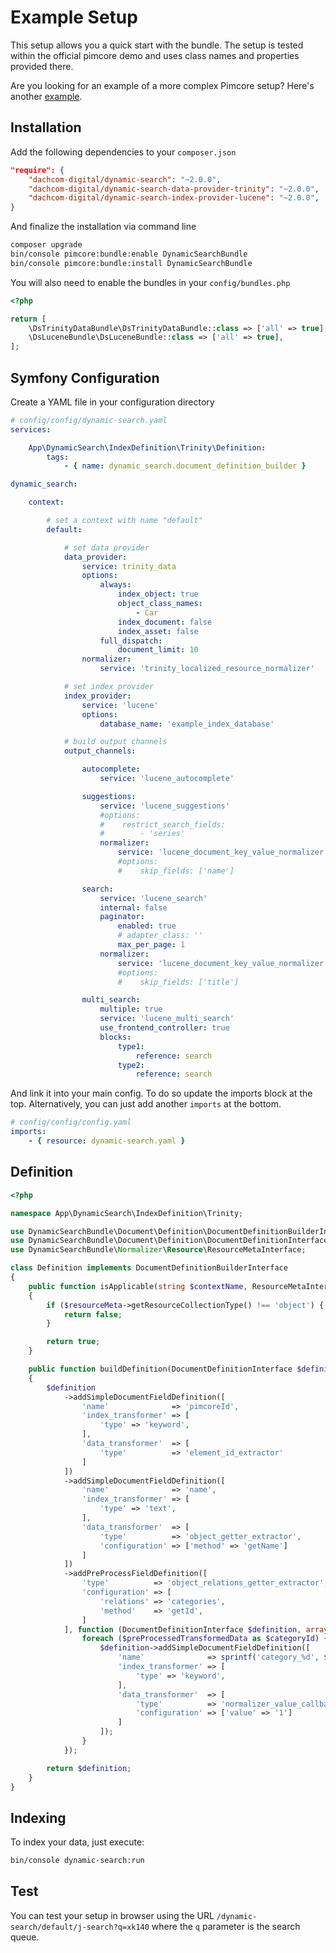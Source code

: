 # Example Setup

This setup allows you a quick start with the bundle. The setup is tested within the official pimcore demo and uses class names and properties provided there.

Are you looking for an example of a more complex Pimcore setup? Here's another [example](02_MultiSiteMultiLocaleSetup.md).

## Installation

Add the following dependencies to your `composer.json`

```json
"require": {
    "dachcom-digital/dynamic-search": "~2.0.0",
    "dachcom-digital/dynamic-search-data-provider-trinity": "~2.0.0",
    "dachcom-digital/dynamic-search-index-provider-lucene": "~2.0.0",
}
```

And finalize the installation via command line

``` bash
composer upgrade
bin/console pimcore:bundle:enable DynamicSearchBundle
bin/console pimcore:bundle:install DynamicSearchBundle
```

You will also need to enable the bundles in your `config/bundles.php`

``` php
<?php

return [
    \DsTrinityDataBundle\DsTrinityDataBundle::class => ['all' => true],
    \DsLuceneBundle\DsLuceneBundle::class => ['all' => true],
];

```

## Symfony Configuration

Create a YAML file in your configuration directory

``` yaml
# config/config/dynamic-search.yaml
services:

    App\DynamicSearch\IndexDefinition\Trinity\Definition:
        tags:
            - { name: dynamic_search.document_definition_builder }

dynamic_search:

    context:

        # set a context with name "default"
        default:

            # set data provider
            data_provider:
                service: trinity_data
                options:
                    always:
                        index_object: true
                        object_class_names:
                            - Car
                        index_document: false
                        index_asset: false
                    full_dispatch:
                        document_limit: 10
                normalizer:
                    service: 'trinity_localized_resource_normalizer'

            # set index provider
            index_provider:
                service: 'lucene'
                options:
                    database_name: 'example_index_database'

            # build output channels
            output_channels:

                autocomplete:
                    service: 'lucene_autocomplete'

                suggestions:
                    service: 'lucene_suggestions'
                    #options:
                    #    restrict_search_fields:
                    #        - 'series'
                    normalizer:
                        service: 'lucene_document_key_value_normalizer'
                        #options:
                        #    skip_fields: ['name']

                search:
                    service: 'lucene_search'
                    internal: false
                    paginator:
                        enabled: true
                        # adapter_class: ''
                        max_per_page: 1
                    normalizer:
                        service: 'lucene_document_key_value_normalizer'
                        #options:
                        #    skip_fields: ['title']

                multi_search:
                    multiple: true
                    service: 'lucene_multi_search'
                    use_frontend_controller: true
                    blocks:
                        type1:
                            reference: search
                        type2:
                            reference: search
```

And link it into your main config. To do so update the imports block at the top. Alternatively, you can just add another `imports` at the bottom.

```yaml
# config/config/config.yaml
imports:
    - { resource: dynamic-search.yaml }

```

## Definition
```php
<?php

namespace App\DynamicSearch\IndexDefinition\Trinity;

use DynamicSearchBundle\Document\Definition\DocumentDefinitionBuilderInterface;
use DynamicSearchBundle\Document\Definition\DocumentDefinitionInterface;
use DynamicSearchBundle\Normalizer\Resource\ResourceMetaInterface;

class Definition implements DocumentDefinitionBuilderInterface
{
    public function isApplicable(string $contextName, ResourceMetaInterface $resourceMeta): bool
    {
        if ($resourceMeta->getResourceCollectionType() !== 'object') {
            return false;
        }

        return true;
    }

    public function buildDefinition(DocumentDefinitionInterface $definition, array $normalizerOptions): DocumentDefinitionInterface
    {
        $definition
            ->addSimpleDocumentFieldDefinition([
                'name'              => 'pimcoreId',
                'index_transformer' => [
                    'type' => 'keyword',
                ],
                'data_transformer'  => [
                    'type'          => 'element_id_extractor'
                ]
            ])
            ->addSimpleDocumentFieldDefinition([
                'name'              => 'name',
                'index_transformer' => [
                    'type' => 'text',
                ],
                'data_transformer'  => [
                    'type'          => 'object_getter_extractor',
                    'configuration' => ['method' => 'getName']
                ]
            ])
            ->addPreProcessFieldDefinition([
                'type'          => 'object_relations_getter_extractor',
                'configuration' => [
                    'relations' => 'categories',
                    'method'    => 'getId',
                ]
            ], function (DocumentDefinitionInterface $definition, array $preProcessedTransformedData) {
                foreach ($preProcessedTransformedData as $categoryId) {
                    $definition->addSimpleDocumentFieldDefinition([
                        'name'              => sprintf('category_%d', $categoryId),
                        'index_transformer' => [
                            'type' => 'keyword',
                        ],
                        'data_transformer'  => [
                            'type'          => 'normalizer_value_callback',
                            'configuration' => ['value' => '1']
                        ]
                    ]);
                }
            });

        return $definition;
    }
}
```

## Indexing

To index your data, just execute:

``` bash
bin/console dynamic-search:run
```

## Test
You can test your setup in browser using the URL `/dynamic-search/default/j-search?q=xk140` where the `q` parameter is the search queue.
